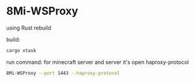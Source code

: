 # 8Mi-WSProxy
using Rust rebuild


build:
```bash
cargo xtask
```

run command:
for minecraft server and server it's open haproxy-protocol
```bash
8Mi-WSProxy --port 1443 --haproxy-protocol
```